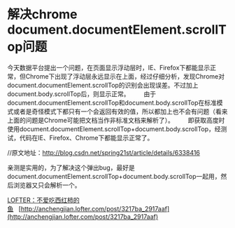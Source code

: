 # 解决chrome document.documentElement.scrollTop问题

今天数据平台提出一个问题，在页面显示浮动层时，IE、Firefox下都能显示正常，但Chrome下出现了浮动层永远显示在上面，经过仔细分析，发现Chrome对document.documentElement.scrollTop的识别会出现误差。不过加上document.body.scrollTop后，则显示正常。
　　由于document.documentElement.scrollTop和document.body.scrollTop在标准模式或者是奇怪模式下都只有一个会返回有效的值，所以都加上也不会有问题（看来上面的问题是Chrome可能把文档当作非标准文档来解析了）。
　　即获取高度时使用document.documentElement.scrollTop+document.body.scrollTop，经测试，代码在IE、Firefox、Chrome下都能显示正常了。

//原文地址：http://blog.csdn.net/spring21st/article/details/6338416

亲测是实用的，为了解决这个弹出bug，最好是document.documentElement.scrollTop+document.body.scrollTop一起用，然后浏览器又只会解析一个。

[LOFTER：不爱吃西红柿的鱼](http://anchengjian.lofter.com)&nbsp;&nbsp;&nbsp;[http://anchengjian.lofter.com/post/3217ba_2917aaf](http://anchengjian.lofter.com/post/3217ba_2917aaf)